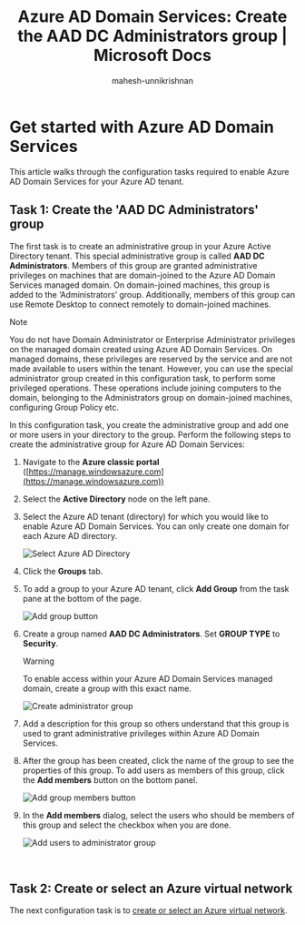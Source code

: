 ﻿---
title: 'Azure AD Domain Services: Create the AAD DC Administrators group | Microsoft Docs'
description: Getting started with Azure Active Directory Domain Services
services: active-directory-ds
documentationcenter: ''
author: mahesh-unnikrishnan
manager: stevenpo
editor: curtand

ms.assetid: ace1ed4a-bf7f-43c1-a64a-6b51a2202473
ms.service: active-directory-ds
ms.workload: identity
ms.tgt_pltfrm: na
ms.devlang: na
ms.topic: article
ms.date: 10/03/2016
ms.author: maheshu

---
# Get started with Azure AD Domain Services
This article walks through the configuration tasks required to enable Azure AD Domain Services for your Azure AD tenant.

## Task 1: Create the 'AAD DC Administrators' group
The first task is to create an administrative group in your Azure Active Directory tenant. This special administrative group is called **AAD DC Administrators**. Members of this group are granted administrative privileges on machines that are domain-joined to the Azure AD Domain Services managed domain. On domain-joined machines, this group is added to the ‘Administrators’ group. Additionally, members of this group can use Remote Desktop to connect remotely to domain-joined machines.  

> [!NOTE]
> You do not have Domain Administrator or Enterprise Administrator privileges on the managed domain created using Azure AD Domain Services. On managed domains, these privileges are reserved by the service and are not made available to users within the tenant. However, you can use the special administrator group created in this configuration task, to perform some privileged operations. These operations include joining computers to the domain, belonging to the Administrators group on domain-joined machines, configuring Group Policy etc.
> 
> 

In this configuration task, you create the administrative group and add one or more users in your directory to the group. Perform the following steps to create the administrative group for Azure AD Domain Services:

1. Navigate to the **Azure classic portal** ([https://manage.windowsazure.com](https://manage.windowsazure.com))
2. Select the **Active Directory** node on the left pane.
3. Select the Azure AD tenant (directory) for which you would like to enable Azure AD Domain Services. You can only create one domain for each Azure AD directory.
   
    ![Select Azure AD Directory](./media/active-directory-domain-services-getting-started/select-aad-directory.png)
4. Click the **Groups** tab.
5. To add a group to your Azure AD tenant, click **Add Group** from the task pane at the bottom of the page.
   
    ![Add group button](./media/active-directory-domain-services-getting-started/add-group-button.png)
6. Create a group named **AAD DC Administrators**. Set **GROUP TYPE** to **Security**.
   
   > [!WARNING]
   > To enable access within your Azure AD Domain Services managed domain, create a group with this exact name.
   > 
   > 
   
    ![Create administrator group](./media/active-directory-domain-services-getting-started/create-admin-group.png)
7. Add a description for this group so others understand that this group is used to grant administrative privileges within Azure AD Domain Services.
8. After the group has been created, click the name of the group to see the properties of this group. To add users as members of this group, click the **Add members** button on the bottom panel.
   
    ![Add group members button](./media/active-directory-domain-services-getting-started/add-group-members-button.png)
9. In the **Add members** dialog, select the users who should be members of this group and select the checkbox when you are done.
   
    ![Add users to administrator group](./media/active-directory-domain-services-getting-started/add-group-members.png)

<br>

## Task 2: Create or select an Azure virtual network
The next configuration task is to [create or select an Azure virtual network](active-directory-ds-getting-started-vnet.md).

